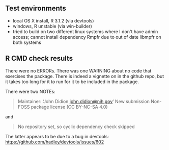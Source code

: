 ## Test environments

* local OS X install, R 3.1.2 (via devtools)
* windows, R unstable (via win-builder)
* tried to build on two different linux systems where I don't have admin access; cannot install dependency Rmpfr due to out of date libmpfr on both systems

## R CMD check results

There were no ERRORs. There was one WARNING about no code that exercises the package. There is indeed a vignette on in the github repo, but it takes too long for it to run for it to be included in the package.

There were two NOTEs:

>Maintainer: ‘John Didion <john.didion@nih.gov>’
>New submission
>Non-FOSS package license (CC BY-NC-SA 4.0)

and

>No repository set, so cyclic dependency check skipped

The latter appears to be due to a bug in devtools: https://github.com/hadley/devtools/issues/602